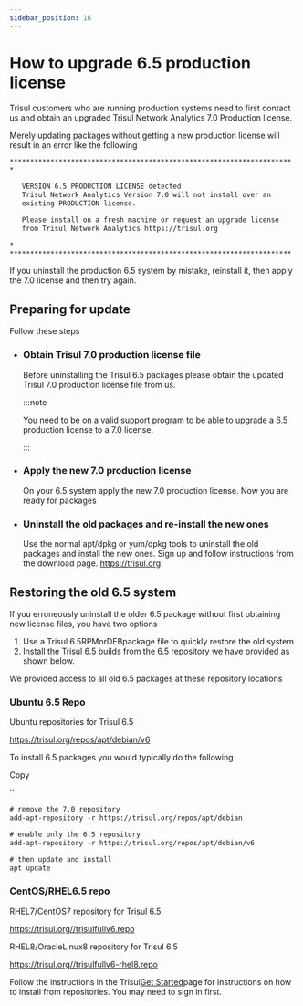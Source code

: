 ```yaml
---
sidebar_position: 16
---
```


# How to upgrade 6.5 production license

Trisul customers who are running production systems need to first contact us and obtain an upgraded Trisul Network Analytics 7.0 Production license.

Merely updating packages without getting a new production license will result in an error like the following

```bash
*********************************************************************
*

   VERSION 6.5 PRODUCTION LICENSE detected                          
   Trisul Network Analytics Version 7.0 will not install over an    
   existing PRODUCTION license.                                     

   Please install on a fresh machine or request an upgrade license  
   from Trisul Network Analytics https://trisul.org                 

*
*********************************************************************
```

If you uninstall the production 6.5 system by mistake, reinstall it, then apply the 7.0 license and then try again.

## Preparing for update

Follow these steps

- ### Obtain Trisul 7.0 production license file
  
  Before uninstalling the Trisul 6.5 packages please obtain the updated Trisul 7.0 production license file from us.
  
  :::note
  
  You need to be on a valid support program to be able to upgrade a 6.5 production license to a 7.0 license.
  
  :::

- ### Apply the new 7.0 production license
  
  On your 6.5 system apply the new 7.0 production license. Now you are ready for packages

- ### Uninstall the old packages and re-install the new ones
  
  Use the normal apt/dpkg or yum/dpkg tools to uninstall the old packages and install the new ones. Sign up and follow instructions from the download page. https://trisul.org

## Restoring the old 6.5 system

If you erroneously uninstall the older 6.5 package without first obtaining new license files, you have two options

1. Use a Trisul 6.5RPMorDEBpackage file to quickly restore the old system
2. Install the Trisul 6.5 builds from the 6.5 repository we have provided as shown below.

We provided access to all old 6.5 packages at these repository locations

### Ubuntu 6.5 Repo

Ubuntu repositories for Trisul 6.5

https://trisul.org/repos/apt/debian/v6

To install 6.5 packages you would typically do the following

Copy

``

```xml
# remove the 7.0 repository
add-apt-repository -r https://trisul.org/repos/apt/debian

# enable only the 6.5 repository
add-apt-repository -r https://trisul.org/repos/apt/debian/v6

# then update and install
apt update
```

### CentOS/RHEL6.5 repo

RHEL7/CentOS7 repository for Trisul 6.5

https://trisul.org//trisulfullv6.repo

RHEL8/OracleLinux8 repository for Trisul 6.5

https://trisul.org//trisulfullv6-rhel8.repo

Follow the instructions in the Trisul[Get Started](https://www.trisul.org/get-started/)page for instructions on how to install from repositories. You may need to sign in first.
